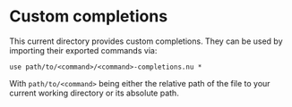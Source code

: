 # Custom completions

This current directory provides custom completions. They can be used by importing their exported commands via:

```nushell
use path/to/<command>/<command>-completions.nu *
```

With `path/to/<command>` being either the relative path of the file to your current working directory or its absolute path.
